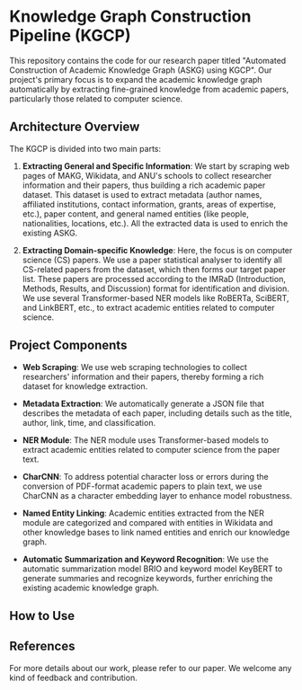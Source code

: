 # Knowledge Graph Construction Pipeline (KGCP)

This repository contains the code for our research paper titled "Automated Construction of Academic Knowledge Graph (ASKG) using KGCP". Our project's primary focus is to expand the academic knowledge graph automatically by extracting fine-grained knowledge from academic papers, particularly those related to computer science.

## Architecture Overview

The KGCP is divided into two main parts:

1. **Extracting General and Specific Information**: We start by scraping web pages of MAKG, Wikidata, and ANU's schools to collect researcher information and their papers, thus building a rich academic paper dataset. This dataset is used to extract metadata (author names, affiliated institutions, contact information, grants, areas of expertise, etc.), paper content, and general named entities (like people, nationalities, locations, etc.). All the extracted data is used to enrich the existing ASKG.

2. **Extracting Domain-specific Knowledge**: Here, the focus is on computer science (CS) papers. We use a paper statistical analyser to identify all CS-related papers from the dataset, which then forms our target paper list. These papers are processed according to the IMRaD (Introduction, Methods, Results, and Discussion) format for identification and division. We use several Transformer-based NER models like RoBERTa, SciBERT, and LinkBERT, etc., to extract academic entities related to computer science.

## Project Components

* **Web Scraping**: We use web scraping technologies to collect researchers' information and their papers, thereby forming a rich dataset for knowledge extraction.

* **Metadata Extraction**: We automatically generate a JSON file that describes the metadata of each paper, including details such as the title, author, link, time, and classification.

* **NER Module**: The NER module uses Transformer-based models to extract academic entities related to computer science from the paper text.

* **CharCNN**: To address potential character loss or errors during the conversion of PDF-format academic papers to plain text, we use CharCNN as a character embedding layer to enhance model robustness.

* **Named Entity Linking**: Academic entities extracted from the NER module are categorized and compared with entities in Wikidata and other knowledge bases to link named entities and enrich our knowledge graph.

* **Automatic Summarization and Keyword Recognition**: We use the automatic summarization model BRIO and keyword model KeyBERT to generate summaries and recognize keywords, further enriching the existing academic knowledge graph.

## How to Use


## References


For more details about our work, please refer to our paper. We welcome any kind of feedback and contribution.